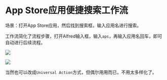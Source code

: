 # App Store应用便捷搜索工作流

场景：打开App Store应用，然后找到搜索框，输入应用名进行搜索。

工作流简化了流程步骤，打开Alfred输入框，输入`aps`，再输入应用名回车，即可自动进行后续流程。

![](../image/image1.png)

![](../image/image2.png)

当然也可以改成`Universal Action`方式，但偶尔用用而已，不用太多样化了。